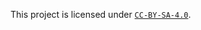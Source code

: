 This project is licensed under [`CC-BY-SA-4.0`](https://creativecommons.org/licenses/by-sa/4.0/deed.en). 
